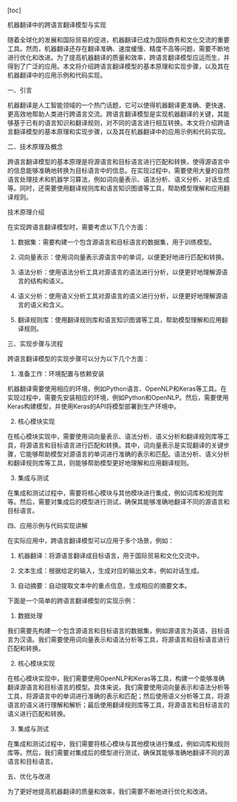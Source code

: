 
[toc]                    
                
                
机器翻译中的跨语言翻译模型与实现

随着全球化的发展和国际贸易的促进，机器翻译已成为国际商务和文化交流的重要工具。然而，机器翻译还存在翻译准确、速度缓慢、精度不高等问题，需要不断地进行优化和改进。为了提高机器翻译的质量和效率，跨语言翻译模型应运而生，并得到了广泛的应用。本文将介绍跨语言翻译模型的基本原理和实现步骤，以及其在机器翻译中的应用示例和代码实现。

一、引言

机器翻译是人工智能领域的一个热门话题，它可以使得机器翻译更准确、更快速、更高效地帮助人类进行跨语言交流。跨语言翻译模型是实现机器翻译的关键，其能够基于已有的语言知识和翻译规则，对不同的语言进行相互转换。本文将介绍跨语言翻译模型的基本原理和实现步骤，以及其在机器翻译中的应用示例和代码实现。

二、技术原理及概念

跨语言翻译模型的基本原理是将源语言和目标语言进行匹配和转换，使得源语言中的信息能够准确地转换为目标语言中的信息。在实现过程中，需要使用大量的自然语言处理技术和机器学习算法，例如词向量表示、语法分析、语义分析、对话生成等。同时，还需要使用翻译规则库和语言知识图谱等工具，帮助模型理解和应用翻译规则。

技术原理介绍

在实现跨语言翻译模型时，需要考虑以下几个方面：

1. 数据集：需要构建一个包含源语言和目标语言的数据集，用于训练模型。

2. 词向量表示：使用词向量表示源语言中的单词，以便更好地进行匹配和转换。

3. 语法分析：使用语法分析工具对源语言的语法进行分析，以便更好地理解源语言的结构和语义。

4. 语义分析：使用语义分析工具对源语言的语义进行分析，以便更好地理解源语言的语义和含义。

5. 翻译规则库：使用翻译规则库和语言知识图谱等工具，帮助模型理解和应用翻译规则。

三、实现步骤与流程

跨语言翻译模型的实现步骤可以分为以下几个方面：

1. 准备工作：环境配置与依赖安装

机器翻译需要使用相应的环境，例如Python语言、OpenNLP和Keras等工具。在实现过程中，需要先安装相应的环境，例如Python和OpenNLP。然后，需要使用Keras构建模型，并使用Keras的API将模型部署到生产环境中。

2. 核心模块实现

在核心模块实现中，需要使用词向量表示、语法分析、语义分析和翻译规则库等工具，将源语言和目标语言进行匹配和转换。其中，词向量表示是实现翻译的关键步骤，它能够帮助模型对源语言的单词进行准确的表示和匹配。语法分析、语义分析和翻译规则库等工具，则能够帮助模型更好地理解和应用翻译规则。

3. 集成与测试

在集成和测试过程中，需要将核心模块与其他模块进行集成，例如词库和规则库等。然后，需要对集成后的模型进行测试，确保其能够准确地翻译不同的源语言和目标语言。

四、应用示例与代码实现讲解

在实际应用中，跨语言翻译模型可以应用于多个场景，例如：

1. 机器翻译：将源语言翻译成目标语言，用于国际贸易和文化交流中。

2. 文本生成：根据给定的输入，生成对应的输出文本，例如对话生成。

3. 自动摘要：自动提取文本中的重点信息，生成相应的摘要文本。

下面是一个简单的跨语言翻译模型的实现示例：

1. 数据处理

我们需要先构建一个包含源语言和目标语言的数据集，例如源语言为英语，目标语言为汉语。我们需要使用词向量表示和语法分析等工具，将源语言和目标语言进行匹配和转换。

2. 核心模块实现

在核心模块实现中，我们需要使用OpenNLP和Keras等工具，构建一个能够准确翻译源语言和目标语言的模型。具体来说，我们需要使用词向量表示和语法分析等工具，将源语言中的单词进行准确的表示和匹配；然后使用语义分析等工具，将源语言的语义进行理解和解析；最后使用翻译规则库等工具，将源语言和目标语言的语义进行匹配和转换。

3. 集成与测试

在集成和测试过程中，我们需要将核心模块与其他模块进行集成，例如词库和规则库等。然后，我们需要对集成后的模型进行测试，确保其能够准确地翻译不同的源语言和目标语言。

五、优化与改进

为了更好地提高机器翻译的质量和效率，我们需要不断地进行优化和改进。

